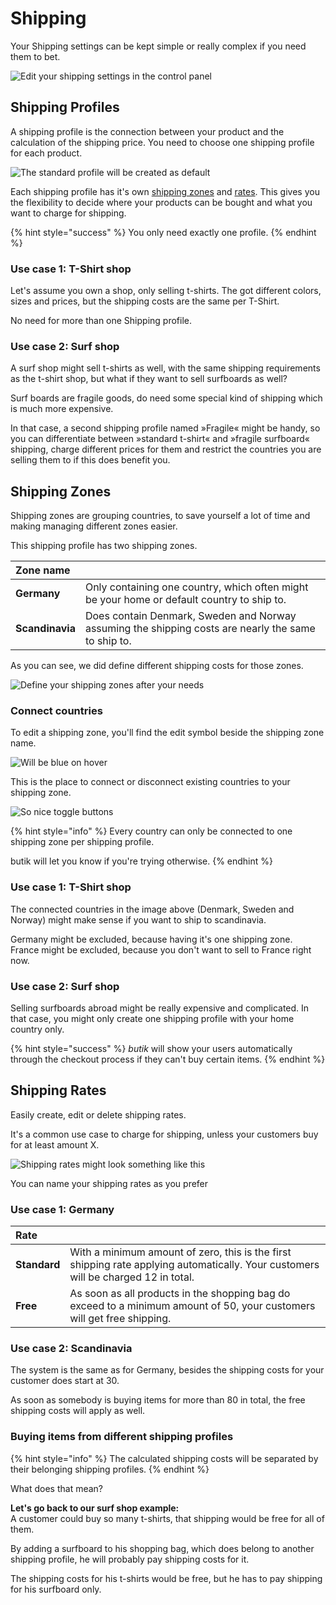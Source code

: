 # Shipping

Your Shipping settings can be kept simple or really complex if you need them to bet. 

![Edit your shipping settings in the control panel](../.gitbook/assets/shipping-menu.png)

## Shipping Profiles

A shipping profile is the connection between your product and the calculation of the shipping price. You need to choose one shipping profile for each product.

![The standard profile will be created as default](../.gitbook/assets/shipping-profile-overview.png)

Each shipping profile has it's own [shipping zones](https://butik.dev/configuration/shipping#shipping-zones) and [rates](https://butik.dev/configuration/shipping#shipping-rates). This gives you the flexibility to decide where your products can be bought and what you want to charge for shipping.

{% hint style="success" %}
You only need exactly one profile. 
{% endhint %}

### Use case 1: T-Shirt shop

Let's assume you own a shop, only selling t-shirts. The got different colors, sizes and prices, but the shipping costs are the same per T-Shirt. 

No need for more than one Shipping profile. 

### Use case 2: Surf shop

A surf shop might sell t-shirts as well, with the same shipping requirements as the t-shirt shop, but what if they want to sell surfboards as well?

Surf boards are fragile goods, do need some special kind of shipping which is much more expensive.

In that case, a second shipping profile named »Fragile« might be handy, so you can differentiate between »standard t-shirt« and »fragile surfboard« shipping, charge different prices for them and restrict the countries you are selling them to if this does benefit you. 

##  Shipping Zones

Shipping zones are grouping countries, to save yourself a lot of time and making managing different zones easier.

This shipping profile has two shipping zones.

| Zone name |  |
| :--- | :--- |
| **Germany** | Only containing one country, which often might be your home or default country to ship to. |
| **Scandinavia** | Does contain Denmark, Sweden and Norway assuming the shipping costs are nearly the same to ship to.  |

As you can see, we did define different shipping costs for those zones. 

![Define your shipping zones after your needs](../.gitbook/assets/manage-shipping-zones.png)

### Connect countries

To edit a shipping zone, you'll find the edit symbol beside the shipping zone name.

![Will be blue on hover](../.gitbook/assets/edit-shipping-zone.png)

This is the place to connect or disconnect existing countries to your shipping zone.

![So nice toggle buttons](../.gitbook/assets/manage-shipping-zone.png)

{% hint style="info" %}
Every country can only be connected to one shipping zone per shipping profile. 

butik will let you know if you're trying otherwise. 
{% endhint %}

### Use case 1: T-Shirt shop

The connected countries in the image above \(Denmark, Sweden and Norway\) might make sense if you want to ship to scandinavia. 

Germany might be excluded, because having it's one shipping zone.   
France might be excluded, because you don't want to sell to France right now.

### Use case 2: Surf shop

Selling surfboards abroad might be really expensive and complicated. In that case, you might only create one shipping profile with your home country only. 

{% hint style="success" %}
_butik_ will show your users automatically through the checkout process if they can't buy certain items. 
{% endhint %}

## Shipping Rates

Easily create, edit or delete shipping rates. 

It's a common use case to charge for shipping, unless your customers buy for at least amount X. 

![Shipping rates might look something like this](../.gitbook/assets/manage-shipping-zones.png)

You can name your shipping rates as you prefer

### Use case 1: Germany

| Rate |  |
| :--- | :--- |
| **Standard** | With a minimum amount of zero, this is the first shipping rate applying automatically. Your customers will be charged 12 in total. |
| **Free** | As soon as all products in the shopping bag do exceed to a minimum amount of 50, your customers will get free shipping. |

### Use case 2: Scandinavia

The system is the same as for Germany, besides the shipping costs for your customer does start at 30.

As soon as somebody is buying items for more than 80 in total, the free shipping costs will apply as well.

### Buying items from different shipping profiles

{% hint style="info" %}
The calculated shipping costs will be separated by their belonging shipping profiles. 
{% endhint %}

What does that mean?

**Let's go back to our surf shop example:**  
A customer could buy so many t-shirts, that shipping would be free for all of them. 

By adding a surfboard to his shopping bag, which does belong to another shipping profile, he will probably pay shipping costs for it. 

The shipping costs for his t-shirts would be free, but he has to pay shipping for his surfboard only.

